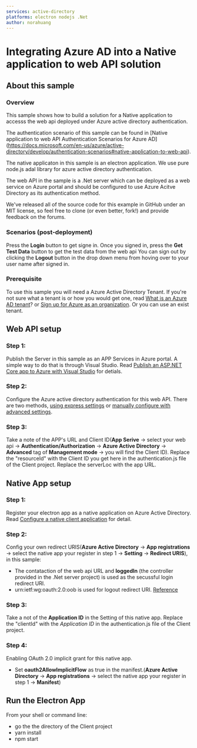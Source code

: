 ```yaml
---
services: active-directory
platforms: electron nodejs .Net
author: norahuang
---
```


# Integrating Azure AD into a Native application to web API solution

## About this sample

### Overview
This sample shows how to build a solution for a Native application to accesss the web api deployed under Azure active directory authentication.

The authentication scenario of this sample can be found in [Native application to web API Authentication Scenarios for Azure AD] (https://docs.microsoft.com/en-us/azure/active-directory/develop/authentication-scenarios#native-application-to-web-api).

The native applicaton in this sample is an electron application. We use pure node.js adal library for azure active directory authentication.

The web API in the sample is a .Net server which can be deployed as a web service on Azure portal and should be configured to use Azure Acitve Directory as its authentication method.

We've released all of the source code for this example in GitHub under an MIT license, so feel free to clone (or even better, fork!) and provide feedback on the forums.

### Scenarios (post-deployment)

Press the **Login** button to get signe in. 
Once you signed in, press the **Get Test Data** button to get the test data from the web api
You can sign out by clicking the **Logout** button in the drop down menu from hoving over to your user name after signed in.


### Prerequisite
To use this sample you will need a Azure Active Directory Tenant. 
If you're not sure what a tenant is or how you would get one, read [What is an Azure AD tenant](http://technet.microsoft.com/library/jj573650.aspx)? or [Sign up for Azure as an organization](http://azure.microsoft.com/documentation/articles/sign-up-organization/). 
Or you can use an exist tenant.

## Web API setup

### Step 1: 
Publish the Server in this sample as an APP Services in Azure portal. A simple way to do that is through Visual Studio. Read [Publish an ASP.NET Core app to Azure with Visual Studio](https://docs.microsoft.com/en-us/aspnet/core/tutorials/publish-to-azure-webapp-using-vs?view=aspnetcore-2.1) for detials.

### Step 2: 
Configure the Azure active directory authentication for this web API. There are two methods, [using express settings](https://docs.microsoft.com/en-us/azure/app-service/app-service-mobile-how-to-configure-active-directory-authentication#a-nameexpress-aconfigure-azure-active-directory-using-express-settings) or [manually configure with advanced settings](https://docs.microsoft.com/en-us/azure/app-service/app-service-mobile-how-to-configure-active-directory-authentication#a-nameadvanced-aalternative-method-manually-configure-azure-active-directory-with-advanced-settings).

### Step 3: 
Take a note of the APP's URL and Client ID(**App Serive** -> select your web api -> **Authentication/Authorization** -> **Azure Active Directory** -> **Advanced** tag of **Management mode** -> you will find the Client ID). Replace the "resourceId" with the Client ID you get here in the authentication.js file of the Client project. Replace the serverLoc with the app URL.

## Native App setup

### Step 1: 
Register your electron app as a native application on Azure Active Directory. Read [Configure a native client application](https://docs.microsoft.com/en-us/azure/app-service/app-service-mobile-how-to-configure-active-directory-authentication#optional-configure-a-native-client-application) for detail.

### Step 2: 
Config your own redirect URIS(**Azure Active Directory** -> **App registrations** -> select the native app your register in step 1 -> **Setting** -> **Redirect URIS**), in this sample:
* The contataction of the web api URL and **loggedIn** (the controller provided in the .Net server project) is used as the secussful login redirect URI.
* urn:ietf:wg:oauth:2.0:oob is used for logout redirect URI. [Reference](https://docs.microsoft.com/en-us/azure/active-directory/develop/v1-protocols-oauth-code#request-an-authorization-code) 

### Step 3: 
Take a not of the **Application ID** in the Setting of this native app. Replace the "clientId" with the *Application ID* in the authentication.js file of the Client project.

### Step 4: 
Enabling OAuth 2.0 implicit grant for this native app. 
* Set **oauth2AllowImplicitFlow** as true in the manifest.(**Azure Active Directory** -> **App registrations** -> select the native app your register in step 1 -> **Manifest**)


## Run the Electron App
From your shell or command line:
* go the the directory of the Client project
* yarn install
* npm start
